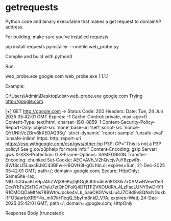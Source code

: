 # getrequests
Python code and binary executable that makes a get request to domain/IP address. 


For building, make sure you've installed requests.

pip install requests
pyinstaller --onefile web_probe.py


Complie and build with python3

Run: 

web_probe.exe google.com
web_probe.exe 1.1.1.1


Example:

C:\Users\Admin\Desktop\dist>web_probe.exe google.com
Trying http://google.com

[+] GET http://google.com -> Status Code: 200
Headers:
  Date: Tue, 24 Jun 2025 05:42:01 GMT
  Expires: -1
  Cache-Control: private, max-age=0
  Content-Type: text/html; charset=ISO-8859-1
  Content-Security-Policy-Report-Only: object-src 'none';base-uri 'self';script-src 'nonce-QYUNltVcZBrv6kXE0AQ9Sg' 'strict-dynamic' 'report-sample' 'unsafe-eval' 'unsafe-inline' https: http:;report-uri https://csp.withgoogle.com/csp/gws/other-hp
  P3P: CP="This is not a P3P policy! See g.co/p3phelp for more info."
  Content-Encoding: gzip
  Server: gws
  X-XSS-Protection: 0
  X-Frame-Options: SAMEORIGIN
  Transfer-Encoding: chunked
  Set-Cookie: AEC=AVh_V2hQvcjv7uY8zpwRr-BWf8cLl5LaxcBJKC43BFw-HBQVH8I-gOLhbLo; expires=Sun, 21-Dec-2025 05:42:01 GMT; path=/; domain=.google.com; Secure; HttpOnly; SameSite=lax, NID=524=a8Lv9p74hZWj38eKqDjKGg8Jh1m4ihVl8fSXlk7x0AMwBVew11e3DcdYbTs2SrTiGvtOslu7ztQhOFoKj4DTjTF2VKOUdRh_4LzFacLUNY9wDr91fR1CMOQDaMtNs78BWtmJpcke4vLk_baaOKGVwsLiu4J7C8d9v8QNxNGqkbl1FO3aorIpXR9F4x_mX7kH1cqQ_5bytm8nkD_V7A; expires=Wed, 24-Dec-2025 05:42:01 GMT; path=/; domain=.google.com; HttpOnly

Response Body (truncated):
<!doctype html><html itemscope="" itemtype="http://schema.org/WebPage" lang="en-IN"><head><meta content="text/html; charset=UTF-8" http-equiv="Content-Type"><meta content="/images/branding/googleg/1x/googleg_standard_color_128dp.png" itemprop="image"><title>Google</title><script nonce="QYUNltVcZBrv6kXE0AQ9Sg">(function(){var _g={kEI:'qTpaaI2qE4jF5OUPtpSmsA8',kEXPI:'0,202791,63,2,610014,2887471,608,435,538661,78813,16105,344796,228119,19200,23156,19569,11106,4558,5214617,11401,32768932,4043710,25...
